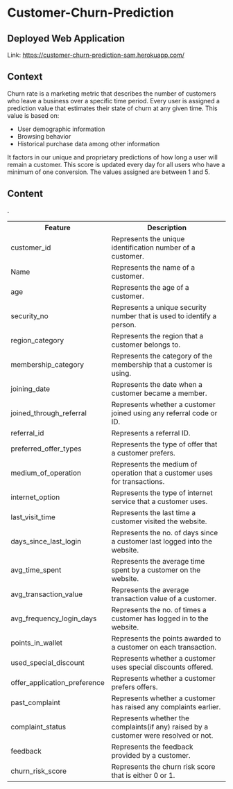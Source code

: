 # Customer-Churn-Prediction

## Deployed Web Application

Link: https://customer-churn-prediction-sam.herokuapp.com/

## Context

<p>Churn rate is a marketing metric that describes the number of customers who leave a business over a specific time period. Every user is assigned a prediction value that estimates their state of churn at any given time. This value is based on:</p>

<ul>
  <li>User demographic information</li>
  <li>Browsing behavior</li>
  <li>Historical purchase data among other information</li>
</ul>

<p>It factors in our unique and proprietary predictions of how long a user will remain a customer. This score is updated every day for all users who have a minimum of one conversion. The values assigned are between 1 and 5.</p>

## Content

<table>
  <tr>
    <th>Feature</th>
    <th>Description</th>
  </tr>
  <tr>
    <td>customer_id</td>
    <td>Represents the unique identification number of a customer.</td>
  </tr>
  <tr>
    <td>Name</td>
    <td>Represents the name of a customer.</td>
  </tr>
  <tr>
    <td>age</td>
    <td>Represents the age of a customer.</td>
  </tr>
  <tr>
    <td>security_no</td>
    <td>Represents a unique security number that is used to identify a person.</td>
  </tr>
  <tr>
    <td>region_category</td>
    <td>Represents the region that a customer belongs to.</td>
  </tr>
  <tr>
    <td>membership_category</td>
    <td>Represents the category of the membership that a customer is using.</td>
  </tr>
  <tr>
    <td>joining_date</td>
    <td>Represents the date when a customer became a member.</td>
  </tr>
  <tr>
    <td>joined_through_referral</td>
    <td>Represents whether a customer joined using any referral code or ID.</td>
  </tr>
  <tr>.
    <td>referral_id</td>
    <td>Represents a referral ID.</td>
  </tr>
  <tr>
    <td>preferred_offer_types</td>
    <td>Represents the type of offer that a customer prefers.</td>
  </tr>
  <tr>
    <td>medium_of_operation</td>
    <td>Represents the medium of operation that a customer uses for transactions.</td>
  </tr>
  <tr>
    <td>internet_option</td>
    <td>Represents the type of internet service that a customer uses.</td>
  </tr>
  <tr>
    <td>last_visit_time</td>
    <td>Represents the last time a customer visited the website.</td>
  </tr>
  <tr>
    <td>days_since_last_login</td>
    <td>Represents the no. of days since a customer last logged into the website.</td>
  </tr>
  <tr>
    <td>avg_time_spent</td>
    <td>Represents the average time spent by a customer on the website.</td>
  </tr>
  <tr>
    <td>avg_transaction_value</td>
    <td>Represents the average transaction value of a customer.</td>
  </tr>
  <tr>
    <td>avg_frequency_login_days</td>
    <td>Represents the no. of times a customer has logged in to the website.</td>
  </tr>
  <tr>
    <td>points_in_wallet</td>
    <td>Represents the points awarded to a customer on each transaction.</td>
  </tr>
  <tr>
    <td>used_special_discount</td>
    <td>Represents whether a customer uses special discounts offered.</td>
  </tr>
  <tr>
    <td>offer_application_preference</td>
    <td>Represents whether a customer prefers offers.</td>
  </tr>
  <tr>
    <td>past_complaint</td>
    <td>Represents whether a customer has raised any complaints earlier.</td>
  </tr>
  <tr>
    <td>complaint_status</td>
    <td>Represents whether the complaints(if any) raised by a customer were resolved or not.</td>
  </tr>
  <tr>
    <td>feedback</td>
    <td>Represents the feedback provided by a customer.</td>
  </tr>
  <tr>
    <td>churn_risk_score</td>
    <td>Represents the churn risk score that is either 0 or 1.</td>
  </tr>
</table>

